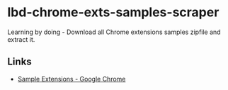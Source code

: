 # lbd-chrome-exts-samples-scraper

Learning by doing - Download all Chrome extensions samples zipfile and extract it.


## Links

- [Sample Extensions - Google Chrome](https://developer.chrome.com/extensions/samples)
